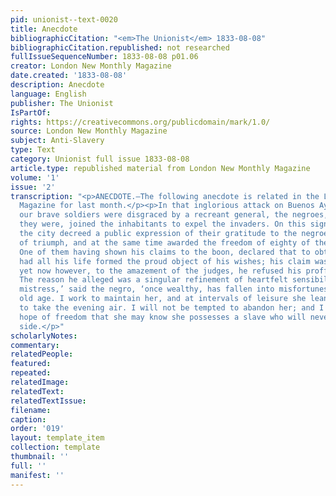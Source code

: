 ```yaml
---
pid: unionist--text-0020
title: Anecdote
bibliographicCitation: "<em>The Unionist</em> 1833-08-08"
bibliographicCitation.republished: not researched
fullIssueSequenceNumber: 1833-08-08 p01.06
creator: London New Monthly Magazine
date.created: '1833-08-08'
description: Anecdote
language: English
publisher: The Unionist
IsPartOf: 
rights: https://creativecommons.org/publicdomain/mark/1.0/
source: London New Monthly Magazine
subject: Anti-Slavery
type: Text
category: Unionist full issue 1833-08-08
article.type: republished material from London New Monthly Magazine
volume: '1'
issue: '2'
transcription: "<p>ANECDOTE.—The following anecdote is related in the London New Monthly
  Magazine for last month.</p><p>In that inglorious attack on Buenos Ayres, where
  our brave soldiers were disgraced by a recreant general, the negroes, slaves as
  they were, joined the inhabitants to expel the invaders. On this signal occasion,
  the city decreed a public expression of their gratitude to the negroes, in a sort
  of triumph, and at the same time awarded the freedom of eighty of their leaders.
  One of them having shown his claims to the boon, declared that to obtain his freedom
  had all his life formed the proud object of his wishes; his claim was indisputable;
  yet now however, to the amazement of the judges, he refused his proffered freedom!
  The reason he alleged was a singular refinement of heartfelt sensibility: ‘My kind
  mistress,’ said the negro, ‘once wealthy, has fallen into misfortunes in her infirm
  old age. I work to maintain her, and at intervals of leisure she leans on my arm
  to take the evening air. I will not be tempted to abandon her; and I renounce the
  hope of freedom that she may know she possesses a slave who will never quit her
  side.</p>"
scholarlyNotes: 
commentary: 
relatedPeople: 
featured: 
repeated: 
relatedImage: 
relatedText: 
relatedTextIssue: 
filename: 
caption: 
order: '019'
layout: template_item
collection: template
thumbnail: ''
full: ''
manifest: ''
---
```

